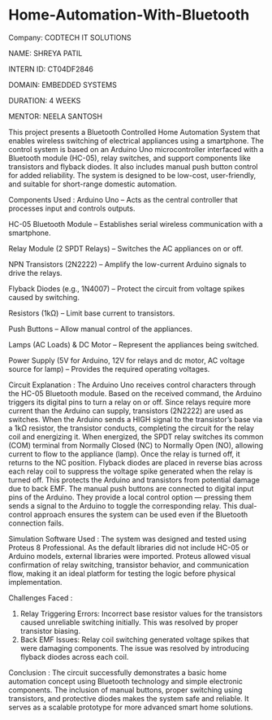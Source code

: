 # Home-Automation-With-Bluetooth
Company: CODTECH IT SOLUTIONS

NAME: SHREYA PATIL

INTERN ID: CT04DF2846

DOMAIN: EMBEDDED SYSTEMS

DURATION: 4 WEEKS

MENTOR: NEELA SANTOSH

This project presents a Bluetooth Controlled Home Automation System that enables wireless switching of electrical appliances using a smartphone. The control system is based on an Arduino Uno microcontroller interfaced with a Bluetooth module (HC-05), relay switches, and support components like transistors and flyback diodes. It also includes manual push button control for added reliability. The system is designed to be low-cost, user-friendly, and suitable for short-range domestic automation.

Components Used :
Arduino Uno – Acts as the central controller that processes input and controls outputs.

HC-05 Bluetooth Module – Establishes serial wireless communication with a smartphone.

Relay Module (2 SPDT Relays) – Switches the AC appliances on or off.

NPN Transistors (2N2222) – Amplify the low-current Arduino signals to drive the relays.

Flyback Diodes (e.g., 1N4007) – Protect the circuit from voltage spikes caused by switching.

Resistors (1kΩ) – Limit base current to transistors.

Push Buttons – Allow manual control of the appliances.

Lamps (AC Loads) & DC Motor – Represent the appliances being switched.

Power Supply (5V for Arduino, 12V for relays and dc motor, AC voltage source for lamp) – Provides the required operating voltages.

Circuit Explanation :
The Arduino Uno receives control characters through the HC-05 Bluetooth module. Based on the received command, the Arduino triggers its digital pins to turn a relay on or off. Since relays require more current than the Arduino can supply, transistors (2N2222) are used as switches. When the Arduino sends a HIGH signal to the transistor’s base via a 1kΩ resistor, the transistor conducts, completing the circuit for the relay coil and energizing it.
When energized, the SPDT relay switches its common (COM) terminal from Normally Closed (NC) to Normally Open (NO), allowing current to flow to the appliance (lamp). Once the relay is turned off, it returns to the NC position.
Flyback diodes are placed in reverse bias across each relay coil to suppress the voltage spike generated when the relay is turned off. This protects the Arduino and transistors from potential damage due to back EMF.
The manual push buttons are connected to digital input pins of the Arduino. They provide a local control option — pressing them sends a signal to the Arduino to toggle the corresponding relay. This dual-control approach ensures the system can be used even if the Bluetooth connection fails.

Simulation Software Used :
The system was designed and tested using Proteus 8 Professional. As the default libraries did not include HC-05 or Arduino models, external libraries were imported. Proteus allowed visual confirmation of relay switching, transistor behavior, and communication flow, making it an ideal platform for testing the logic before physical implementation.

Challenges Faced :
1. Relay Triggering Errors: Incorrect base resistor values for the transistors caused unreliable switching initially. This was resolved by proper transistor biasing.
2. Back EMF Issues: Relay coil switching generated voltage spikes that were damaging components. The issue was resolved by introducing flyback diodes across each coil.

Conclusion :
The circuit successfully demonstrates a basic home automation concept using Bluetooth technology and simple electronic components. The inclusion of manual buttons, proper switching using transistors, and protective diodes makes the system safe and reliable. It serves as a scalable prototype for more advanced smart home solutions.

